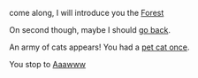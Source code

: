 come along, I will introduce you the [Forest](../forest/forest.md)

On second though, maybe I should [go back](../marshmallow.md).

An army of cats appears! You had a [pet cat once](http://phish.in/2014-10-31/your-pet-cat).

You stop to [Aaawww](https://www.reddit.com/r/cats/)
